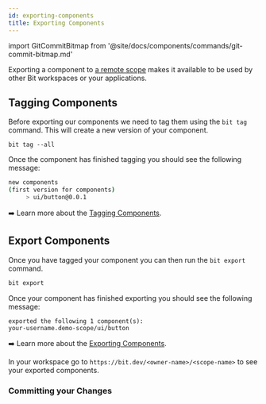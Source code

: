```yaml
---
id: exporting-components
title: Exporting Components
---
```


import GitCommitBitmap from '@site/docs/components/commands/git-commit-bitmap.md'

Exporting a component to [a remote scope](/getting-started/bit-account#create-a-remote-scope) makes it available to be used by other Bit workspaces or your applications.

## Tagging Components

Before exporting our components we need to tag them using the `bit tag` command. This will create a new version of your component.

```shell
bit tag --all
```

Once the component has finished tagging you should see the following message:

```sh
new components
(first version for components)
     > ui/button@0.0.1
```

:arrow_right: Learn more about the [Tagging Components](/building-with-bit/component/versioning).

## Export Components

Once you have tagged your component you can then run the `bit export` command.

```sh
bit export
```

Once your component has finished exporting you should see the following message:

```shell
exported the following 1 component(s):
your-username.demo-scope/ui/button
```

:arrow_right: Learn more about the [Exporting Components](/building-with-bit/component/exporting).

In your workspace go to `https://bit.dev/<owner-name>/<scope-name>` to see your exported components.

### Committing your Changes

<GitCommitBitmap />
